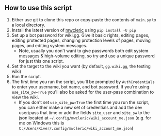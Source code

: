 ## How to use this script

1. Either use git to clone this repo or copy-paste the contents of `main.py` to a local directory.
2. Install the latest version of [mwcleric](https://github.com/RheingoldRiver/mwcleric) using `pip install -U pip`
3. Set up a bot password for wiki.gg. Give it basic rights, editing pages, editing protected pages, changing protection levels of pages, moving pages, and editing system messages.
    * Note, usually you don't want to give passwords both edit system messages & high-volume editing, so try and use a unique password for just this one script.
4. Set the target to the wiki you want (by default, `gg.wiki.gg`, the testing wiki)
5. Run the script.
7. The first time you run the script, you'll be prompted by `AuthCredentials` to enter your username, bot name, and bot password. If you're using `use_site_pw=True` you'll also be asked for the user-pass combination to view the wiki.
    * If you don't set `use_site_pw=True` the first time you run the script, you can either make a new set of credentials and add the dev user/pass that time or add the fields `site_user` and `site_pw` to the json located at `~/.config/mwcleric/wiki_account_me.json` (e.g. for me on Windows this is `C:/Users/River/.config/mwcleric/wiki_account_me.json`)
